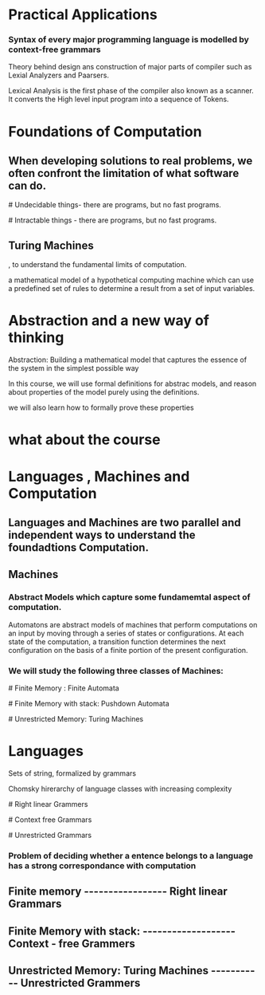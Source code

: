 <div><h1> Practical Applications </h1>
<h3>Syntax of every major programming language is modelled by context-free grammars</h3>
<p>Theory behind design ans construction of major parts of compiler such as Lexial Analyzers and Paarsers.</p>
<p>Lexical Analysis is the first phase of the compiler also known as a scanner. It converts the High level input program into a sequence of Tokens.</p>
</div>
<div>
<h1>Foundations of Computation</h1>
<h2>When developing solutions to real problems, we often confront the limitation of what software can do.</h2>
  <p># Undecidable things- there are programs, but no fast programs.</p>
  <p># Intractable things - there are programs, but no fast programs.</p>
  <h2>Turing Machines</h2> <p>, to understand the fundamental limits of computation.</h2>
  <p>a mathematical model of a hypothetical computing machine which can use a predefined set of rules to determine a result from a set of input variables.</p>
</div>
<div>
  <h1>Abstraction and a new way of thinking</h1>
  <p>Abstraction: Building a mathematical model that captures the essence of the system in the simplest possible way</p>
  <p>In this course, we will use formal definitions for abstrac models, and reason about properties of the model purely using the definitions.<p>
  <p>we will also learn how to formally prove these properties</p>
</div>
<div>
  <h1>what about the course</h1>
  <h1> Languages , Machines and Computation</h1>
  <h2> Languages and Machines are two parallel and independent ways to understand the foundadtions Computation.</h2>
  <h2>Machines</h2>
  <h3>Abstract Models which capture some fundamemtal aspect of computation.</h3>
  <p>Automatons are abstract models of machines that perform computations on an input by moving through a series of states or configurations. At each state of the computation, a transition function determines the next configuration on the basis of a finite portion of the present configuration.</p>
  <h3> We will study the following three classes of Machines:</h3>
  <p># Finite Memory : Finite Automata</p>
  <p># Finite Memory with stack: Pushdown Automata </p>
  <p># Unrestricted Memory: Turing Machines</p>
</div>
<div>
<h1> Languages </h1>
<p>Sets of string, formalized by grammars</p>
<p>Chomsky hirerarchy of language classes with increasing complexity</p>
  <p>        # Right linear Grammers </p>
  <p>        # Context free Grammars </p>
  <p>        # Unrestricted Grammars </p>
<h3>Problem of deciding whether a entence belongs to a language has a strong correspondance with computation</h3>
  <h2> Finite memory ----------------- Right linear Grammars </h2>
  <h2> Finite Memory with stack: ------------------- Context - free Grammers </h2>
  <h2> Unrestricted Memory: Turing Machines ----------- Unrestricted Grammers </h2>
</div>
